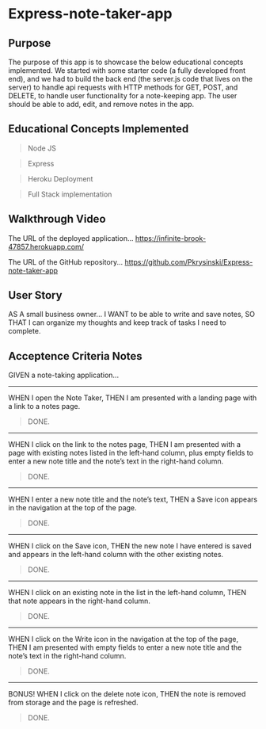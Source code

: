 # Express-note-taker-app

## Purpose

The purpose of this app is to showcase the below educational concepts implemented.  We started with some starter code (a fully developed front end), and we had to build the back end (the server.js code that lives on the server) to handle api requests with HTTP methods for GET, POST, and DELETE, to handle user functionality for a note-keeping app.  The user should be able to add, edit, and remove notes in the app.

## Educational Concepts Implemented
>Node JS

>Express

>Heroku Deployment

>Full Stack implementation

## Walkthrough Video

The URL of the deployed application...
https://infinite-brook-47857.herokuapp.com/

The URL of the GitHub repository...
https://github.com/Pkrysinski/Express-note-taker-app

## User Story

AS A small business owner...
I WANT to be able to write and save notes,
SO THAT I can organize my thoughts and keep track of tasks I need to complete.


## Acceptence Criteria Notes

GIVEN a note-taking application...

- - - - -
WHEN I open the Note Taker,
THEN I am presented with a landing page with a link to a notes page.
>DONE.

- - - - -
WHEN I click on the link to the notes page,
THEN I am presented with a page with existing notes listed in the left-hand column, plus empty fields to enter a new note title and the note’s text in the right-hand column.
>DONE.

- - - - -
WHEN I enter a new note title and the note’s text,
THEN a Save icon appears in the navigation at the top of the page.
>DONE.

- - - - -
WHEN I click on the Save icon,
THEN the new note I have entered is saved and appears in the left-hand column with the other existing notes.
>DONE.

- - - - -
WHEN I click on an existing note in the list in the left-hand column,
THEN that note appears in the right-hand column.
>DONE.

- - - - -
WHEN I click on the Write icon in the navigation at the top of the page,
THEN I am presented with empty fields to enter a new note title and the note’s text in the right-hand column.
>DONE.

- - - - -
BONUS!
WHEN I click on the delete note icon,
THEN the note is removed from storage and the page is refreshed.
>DONE.

